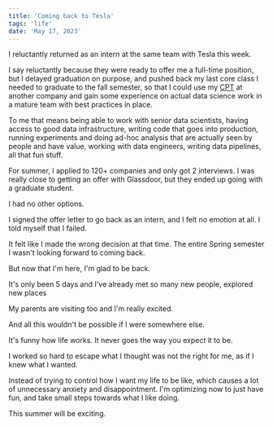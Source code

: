 ```yaml
---
title: 'Coming back to Tesla'
tags: 'life'
date: 'May 17, 2023'
---
```


I reluctantly returned as an intern at the same team with Tesla this week.

I say reluctantly because they were ready to offer me a full-time position, but I delayed graduation on purpose, and pushed back my last core class I needed to graduate to the fall semester, so that I could use my [CPT](https://www.ice.gov/sevis/practical-training) at another company and gain some experience on actual data science work in a mature team with best practices in place.

To me that means being able to work with senior data scientists, having access to good data infrastructure, writing code that goes into production, running experiments and doing ad-hoc analysis that are actually seen by people and have value, working with data engineers, writing data pipelines, all that fun stuff.

For summer, I applied to 120+ companies and only got 2 interviews. I was really close to getting an offer with Glassdoor, but they ended up going with a graduate student.

I had no other options.

I signed the offer letter to go back as an intern, and I felt no emotion at all. I told myself that I failed.

It felt like I made the wrong decision at that time. The entire Spring semester I wasn't looking forward to coming back.

But now that I'm here, I'm glad to be back.

It's only been 5 days and I've already met so many new people, explored new places

My parents are visiting too and I'm really excited.

And all this wouldn't be possible if I were somewhere else.

It's funny how life works. It never goes the way you expect it to be.

I worked so hard to escape what I thought was not the right for me, as if I knew what I wanted.

Instead of trying to control how I want my life to be like, which causes a lot of unnecessary anxiety and disappointment. I'm optimizing now to just have fun, and take small steps towards what I like doing.

This summer will be exciting.
